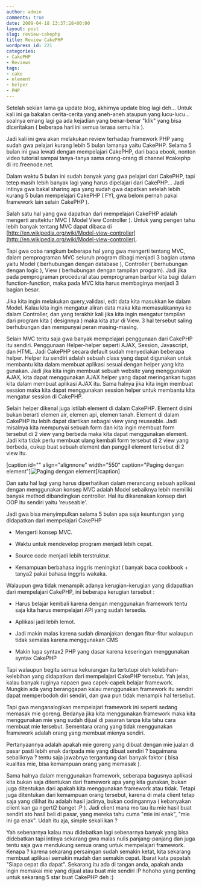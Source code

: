 ```yaml
---
author: admin
comments: true
date: 2009-04-18 13:37:28+00:00
layout: post
slug: review-cakephp
title: Review CakePHP
wordpress_id: 221
categories:
- CakePHP
- Reviews
tags:
- cake
- element
- helper
- PHP
---
```


Setelah sekian lama ga update blog, akhirnya update blog lagi deh... Untuk kali ini ga bakalan cerita-cerita yang aneh-aneh ataupun yang lucu-lucu... soalnya emang lagi ga ada kejadian yang benar-benar "klik" yang bisa diceritakan ( beberapa hari ini semua terasa semu hix ).

Jadi kali ini gwa akan melakukan review terhadap framework PHP yang sudah gwa pelajari kurang lebih 5 bulan lamanya yaitu CakePHP. Selama 5 bulan ini gwa lewati dengan mempelajari CakePHP, dari baca ebook, nonton video tutorial sampai tanya-tanya sama orang-orang di channel #cakephp di irc.freenode.net.

Dalam waktu 5 bulan ini sudah banyak yang gwa pelajari dari CakePHP, tapi tetep masih lebih banyak lagi yang harus dipelajari dari CakePHP... Jadi intinya gwa bakal sharing apa yang sudah gwa dapatkan setelah lebih kurang 5 bulan mempelajari CakePHP ( FYI, gwa belom pernah pakai framework lain selain CakePHP ).

Salah satu hal yang gwa dapatkan dari mempelajari CakePHP adalah mengerti arsitektur MVC ( Model View Controller ). Untuk yang pengen tahu lebih banyak tentang MVC dapat dibaca di [http://en.wikipedia.org/wiki/Model-view-controller](http://en.wikipedia.org/wiki/Model-view-controller).

Tapi gwa coba rangkum beberapa hal yang gwa mengerti tentang MVC, dalam pemprograman MVC seluruh program dibagi menjadi 3 bagian utama yaitu Model ( berhubungan dengan database ), Controller ( berhubungan dengan logic ), View ( berhubungan dengan tampilan program).  Jadi jika pada pemprograman procedural atau pemprograman barbar kita bagi dalam function-function, maka pada MVC kita harus membaginya menjadi 3 bagian besar.

Jika kita ingin melakukan query,validasi, edit data kita masukkan ke dalam Model. Kalau kita ingin mengatur aliran data maka kita memasukkannya ke dalam Controller, dan yang terakhir kali jika kita ingin mengatur tampilan dari program kita ( designnya ) maka kita atur di View. 3 hal tersebut saling berhubungan dan mempunyai peran masing-masing.

Selain MVC tentu saja gwa banyak mempelajari penggunaan dari CakePHP itu sendiri. Penggunaan Helper-helper seperti AJAX, Session, Javascript, dan HTML. Jadi CakePHP secara default sudah menyediakan beberapa helper. Helper itu sendiri adalah sebuah class yang dapat digunakan untuk membantu kita dalam membuat aplikasi sesuai dengan helper yang kita gunakan. Jadi jika kita ingin membuat sebuah website yang menggunakan AJAX, kita dapat menggunakan AJAX helper yang dapat meringankan tugas kita dalam membuat aplikasi AJAX itu. Sama halnya jika kita ingin membuat session maka kita dapat menggunakan session helper untuk membantu kita mengatur session di CakePHP.

Selain helper dikenal juga istilah element di dalam CakePHP. Element disini bukan berarti elemen air, elemen api, elemen tanah. Element di dalam CakePHP itu lebih dapat diartikan sebagai view yang reuseable. Jadi misalnya kita mempunyai sebuah form dan kita ingin membuat form tersebut di 2 view yang berbeda maka kita dapat menggunakan element. Jadi kita tidak perlu membuat ulang kembali form tersebut di 2 view yang berbeda, cukup buat sebuah element dan panggil element tersebut di 2 view itu.

[caption id="" align="alignnone" width="550" caption="Paging dengan element"]![Paging dengan element](http://blog.rudylee.com/content/paging.jpg)[/caption]

Dan satu hal lagi yang harus diperhatikan dalam merancang sebuah aplikasi dengan menggunakan konsep MVC adalah Model sebaiknya lebih memiliki banyak method dibandingkan controller. Hal itu dikarenakan konsep dari OOP itu sendiri yaitu 'reuseable'.

Jadi gwa bisa menyimpulkan selama 5 bulan apa saja keuntungan yang didapatkan dari mempelajari CakePHP



	
  * Mengerti konsep MVC.

	
  * Waktu untuk mendevelop program menjadi lebih cepat.

	
  * Source code menjadi lebih terstruktur.

	
  * Kemampuan berbahasa inggris meningkat ( banyak baca cookbook + tanya2 pakai bahasa inggris wakaka.



Walaupun gwa tidak menampik adanya kerugian-kerugian yang didapatkan dari mempelajari CakePHP, ini beberapa kerugian tersebut :

	
  * Harus belajar kembali karena dengan menggunakan framework tentu saja kita harus mempelajari API yang sudah tersedia.

	
  * Aplikasi jadi lebih lemot.

	
  * Jadi makin malas karena sudah dimanjakan dengan fitur-fitur walaupun tidak semalas  karena menggunakan CMS

	
  * Makin lupa syntax2 PHP yang dasar karena keseringan menggunakan syntax CakePHP



Tapi walaupun begitu semua kekurangan itu tertutupi oleh kelebihan-kelebihan yang didapatkan dari mempelajari CakePHP tersebut. Yah jelas, kalau banyak ruginya napaen gwa capek-capek belajar framework. Mungkin ada yang beranggapan kalau menggunakan framework itu sendiri dapat memperbodoh diri sendiri, dan gwa pun tidak menampik hal tersebut. 

Tapi gwa menganalogikan mempelajari framework ini seperti sedang memasak mie goreng. Bedanya jika kita menggunakan framework maka kita menggunakan mie yang sudah dijual di pasaran tanpa kita tahu cara membuat mie tersebut. Sementara orang yang tidak menggunakan framework adalah orang yang membuat mienya sendiri.

Pertanyaannya adalah apakah mie goreng yang dibuat dengan mie jualan di pasar pasti lebih enak daripada mie yang dibuat sendiri ? bagaimana sebaliknya ? tentu saja jawabnya tergantung dari banyak faktor ( bisa kualitas mie, bisa kemampuan orang yang memasak ). 

Sama halnya dalam menggunakan framework, seberapa bagusnya aplikasi kita bukan saja ditentukan dari framework apa yang kita gunakan, bukan juga ditentukan dari apakah kita menggunakan framework atau tidak. Tetapi juga ditentukan dari kemampuan orang tersebut, karena di mata client tetap saja yang dilihat itu adalah hasil jadinya, bukan codingannya ( kebanyakan client kan ga ngerti2 banget :P ). Jadi client mana mo tau itu mie hasil buat sendiri ato hasil beli di pasar, yang mereka tahu cuma "mie ini enak", "mie ini ga enak". Udah itu aja, simple sekali kan ?

Yah sebenarnya kalau mau didebatkan lagi sebenarnya banyak yang bisa didebatkan tapi intinya sekarang gwa malas nulis panjang-panjang dan juga tentu saja gwa mendukung semua orang untuk mempelajari framework. Kenapa ? karena sekarang persaingan sudah semakin ketat, kita sekarang membuat aplikasi semakin mudah dan semakin cepat. Ibarat kata pepatah "Siapa cepat dia dapat". Sekarang itu ada di tangan anda, apakah anda ingin memakai mie yang dijual atau buat mie sendiri :P hohoho yang penting untuk sekarang 5 star buat CakePHP deh :)
